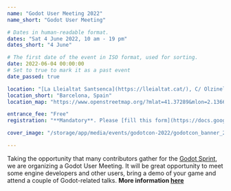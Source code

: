```yaml
---
name: "Godot User Meeting 2022"
name_short: "Godot User Meeting"

# Dates in human-readable format.
dates: "Sat 4 June 2022, 10 am - 19 pm"
dates_short: "4 June"

# The first date of the event in ISO format, used for sorting.
date: 2022-06-04 00:00:00
# Set to true to mark it as a past event
date_passed: true

location: "[La Lleialtat Santsenca](https://lleialtat.cat/), C/ Olzinelles 31, 08014 Barcelona, Spain"
location_short: "Barcelona, Spain"
location_map: "https://www.openstreetmap.org/?mlat=41.37289&mlon=2.13665#map=18/41.37289/2.13665&layers=N"

entrance_fee: "Free"
registration: "**Mandatory**. Please [fill this form](https://docs.google.com/forms/d/e/1FAIpQLSfKYj38RLoJ93Fp31Hj5CxbeP5kDlt_fw0POI0fiRwMm1uAxw/viewform) ASAP so that we know who will be there and can organize the event accordingly."

cover_image: "/storage/app/media/events/godotcon-2022/godotcon_banner_2022.png"

---
```


<p>
	Taking the opportunity that many contributors gather for the <a href="#godotsprint-2022">Godot Sprint</a>, we
	are organizing a Godot User Meeting. It will be great opportunity to meet some engine developers and other
	users, bring a demo of your game and attend a couple of Godot-related talks. <strong>More information
	<a href="/article/godot-sprint-and-user-meeting-barcelona-june-2022">here</a></strong>
</p>

